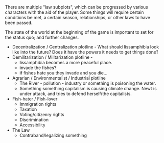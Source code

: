 There are multiple "law subplots", which can be progressed by various characters with the aid of the player. Some things will require certain conditions be met, a certain season, relationships, or other laws to have been passed.

The state of the world at the beginning of the game is important to set for the status quo; and further changes.

- Decentralization / Centralization plotline - What should lissamphibia look like into the future? Does it have the powers it needs to get things done?
- Demilitarization / Militarization plotline - 
	- lissamphibia becomes a more peaceful place.
	- invade the fishes?
	- if fishes hate you they invade and you die...
- Agrarian / Environmentalist / Industrial plotline
	- The River - pollution - industry or something is poisoning the water.
	- Something something capitalism is causing climate change. Newt is under attack, and tries to defend herself/the capitalists.
- Fish-hater / Fish-lover
	- Immigration rights
	- Taxation
	- Voting/citizenry rights
	- Discrimination
	- Accessibility
- The Law
	- Contraband/legalizing something